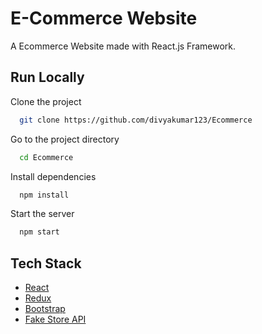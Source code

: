 # E-Commerce Website

A Ecommerce Website made with React.js Framework.


## Run Locally

Clone the project

```bash
  git clone https://github.com/divyakumar123/Ecommerce
```

Go to the project directory

```bash
  cd Ecommerce
```

Install dependencies

```bash
  npm install
```

Start the server

```bash
  npm start
```

## Tech Stack

* [React](https://reactjs.org/)
* [Redux](https://redux.js.org/)
* [Bootstrap](https://getbootstrap.com/)
* [Fake Store API](https://fakestoreapi.com/)




